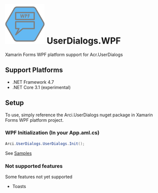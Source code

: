 # ![Icon](icon.png) UserDialogs.WPF

Xamarin Forms WPF platform support for Acr.UserDialogs

## Support Platforms

* .NET Framework 4.7
* .NET Core 3.1 (experimental)

## Setup

To use, simply reference the Arci.UserDialogs nuget package in Xamarin Forms WPF platform project.

### WPF Initialization (In your App.aml.cs)

```csharp
Arci.UserDialogs.UserDialogs.Init();
```

See [Samples]()

### Not supported features

Some features not yet supported

* Toasts
